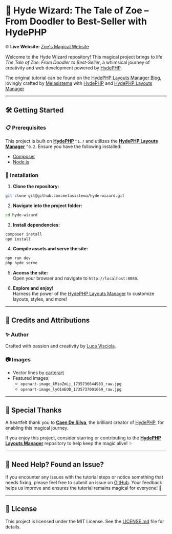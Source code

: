 
# 🌟 Hyde Wizard: The Tale of Zoe – From Doodler to Best-Seller with HydePHP

🌐 **Live Website:** [Zoe's Magical Website](https://hydewizard.melasistema.com)

Welcome to the Hyde Wizard repository! This magical project brings to life *The Tale of Zoe: From Doodler to Best-Seller*, a whimsical journey of creativity and web development powered by [HydePHP](https://hydephp.com).

The original tutorial can be found on the [HydePHP Layouts Manager Blog](https://hydephp.melasistema.com/posts/the-tale-of-zoe-from-doodler-to-best-seller-with-hyde-php.html), lovingly crafted by [Melasistema](https://github.com/melasistema) with [HydePHP](https://hydephp.com) and [HydePHP Layouts Manager](https://github.com/melasistema/hydephp-layouts-manager)

---

## 🛠 Getting Started

### 📋 Prerequisites

This project is built on **[HydePHP](https://hydephp.com)** `^1.7` and utilizes the **[HydePHP Layouts Manager](https://github.com/melasistema/hydephp-layouts-manager/releases/tag/0.2.0)** `^0.2`.
Ensure you have the following installed:
- [Composer](https://getcomposer.org)
- [Node.js](https://nodejs.org)

### 🚀 Installation

1. **Clone the repository:**
```bash
git clone git@github.com:melasistema/hyde-wizard.git
```

2. **Navigate into the project folder:**
```bash
cd hyde-wizard
```

3. **Install dependencies:**

```bash
composer install
npm install
```   

4. **Compile assets and serve the site:**

```bash
npm run dev
php hyde serve
```

5. **Access the site:**  
    Open your browser and navigate to `http://localhost:8080`.

6. **Explore and enjoy!**  
    Harness the power of the [HydePHP Layouts Manager](https://hydephp.melasistema.com) to customize layouts, styles, and more!

----------

## 🎨 Credits and Attributions

### ✨ Author

Crafted with passion and creativity by [Luca Visciola](https://github.com/melasistema).

### 📷 Images

-   Vector lines by [carterart](https://www.vecteezy.com/members/carterart)
-   Featured images:
    -   `openart-image_kMioZmLj_1735736644983_raw.jpg`
    -   `openart-image_lyO1mEOD_1735737001669_raw.jpg`

----------

## 🙌 Special Thanks

A heartfelt thank you to **[Caen De Silva](https://github.com/caendesilva)**, the brilliant creator of [HydePHP](https://hydephp.com), for enabling this magical journey.

If you enjoy this project, consider starring or contributing to the **[HydePHP Layouts Manager](https://github.com/melasistema/hydephp-layouts-manager)** repository to help keep the magic alive! ✨

----------

## 🚨 Need Help? Found an Issue?

If you encounter any issues with the tutorial steps or notice something that needs fixing, please feel free to submit an issue on [GitHub](https://github.com/melasistema/hyde-wizard/issues). Your feedback helps us improve and ensures the tutorial remains magical for everyone! 💫

----------

## 📜 License

This project is licensed under the MIT License. See the [LICENSE.md](LICENSE.md) file for details.